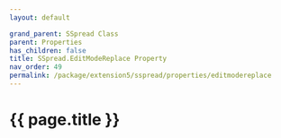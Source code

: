 ```yaml
---
layout: default

grand_parent: SSpread Class
parent: Properties
has_children: false
title: SSpread.EditModeReplace Property
nav_order: 49
permalink: /package/extension5/sspread/properties/editmodereplace
---
```

# {{ page.title }}
